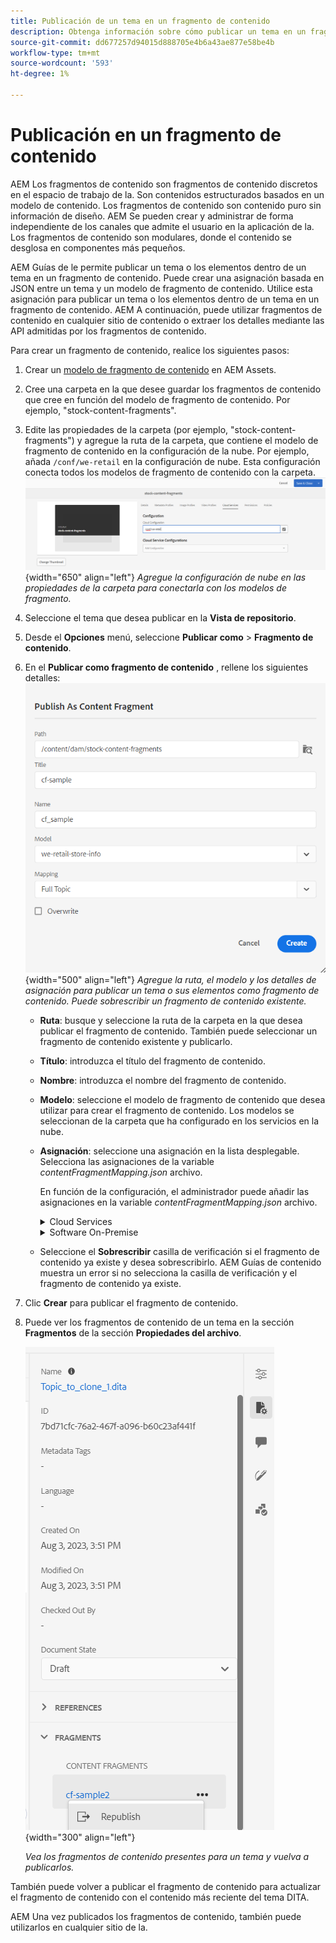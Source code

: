 ```yaml
---
title: Publicación de un tema en un fragmento de contenido
description: Obtenga información sobre cómo publicar un tema en un fragmento de contenido.
source-git-commit: dd677257d94015d888705e4b6a43ae877e58be4b
workflow-type: tm+mt
source-wordcount: '593'
ht-degree: 1%

---
```



# Publicación en un fragmento de contenido

AEM Los fragmentos de contenido son fragmentos de contenido discretos en el espacio de trabajo de la. Son contenidos estructurados basados en un modelo de contenido. Los fragmentos de contenido son contenido puro sin información de diseño. AEM Se pueden crear y administrar de forma independiente de los canales que admite el usuario en la aplicación de la. Los fragmentos de contenido son modulares, donde el contenido se desglosa en componentes más pequeños.

AEM Guías de le permite publicar un tema o los elementos dentro de un tema en un fragmento de contenido. Puede crear una asignación basada en JSON entre un tema y un modelo de fragmento de contenido. Utilice esta asignación para publicar un tema o los elementos dentro de un tema en un fragmento de contenido. AEM A continuación, puede utilizar fragmentos de contenido en cualquier sitio de contenido o extraer los detalles mediante las API admitidas por los fragmentos de contenido.


Para crear un fragmento de contenido, realice los siguientes pasos:

1. Crear un [modelo de fragmento de contenido](https://experienceleague.adobe.com/docs/experience-manager-65/assets/content-fragments/content-fragments-models.html?lang=es) en AEM Assets.
1. Cree una carpeta en la que desee guardar los fragmentos de contenido que cree en función del modelo de fragmento de contenido. Por ejemplo, &quot;stock-content-fragments&quot;.
1. Edite las propiedades de la carpeta (por ejemplo, &quot;stock-content-fragments&quot;) y agregue la ruta de la carpeta, que contiene el modelo de fragmento de contenido en la configuración de la nube.
Por ejemplo, añada `/conf/we-retail` en la configuración de nube. Esta configuración conecta todos los modelos de fragmento de contenido con la carpeta.\
   ![añada detalles de configuración de nube en las propiedades de la carpeta](images/fragment-folder-cloud-configuration.png){width="650" align="left"}
   *Agregue la configuración de nube en las propiedades de la carpeta para conectarla con los modelos de fragmento.*
1. Seleccione el tema que desea publicar en la **Vista de repositorio**.
1. Desde el **Opciones** menú, seleccione **Publicar como** > **Fragmento de contenido**.
1. En el **Publicar como fragmento de contenido** , rellene los siguientes detalles:
   ![Agregue el modelo de fragmento y los detalles de asignación en el cuadro de diálogo Publicar como fragmento de contenido](images/content-fragment-publish.png){width="500" align="left"}
   *Agregue la ruta, el modelo y los detalles de asignación para publicar un tema o sus elementos como fragmento de contenido. Puede sobrescribir un fragmento de contenido existente.*

   * **Ruta**: busque y seleccione la ruta de la carpeta en la que desea publicar el fragmento de contenido. También puede seleccionar un fragmento de contenido existente y publicarlo.
   * **Título**: introduzca el título del fragmento de contenido.
   * **Nombre**: introduzca el nombre del fragmento de contenido.
   * **Modelo**: seleccione el modelo de fragmento de contenido que desea utilizar para crear el fragmento de contenido. Los modelos se seleccionan de la carpeta que ha configurado en los servicios en la nube.
   * **Asignación**: seleccione una asignación en la lista desplegable. Selecciona las asignaciones de la variable *contentFragmentMapping.json* archivo.



     En función de la configuración, el administrador puede añadir las asignaciones en la variable *contentFragmentMapping.json* archivo.

     <details>
        <summary>Cloud Services</summary>

     Obtenga más información sobre cómo [creación de una asignación entre un tema y un fragmento de contenido](../cs-install-guide/conf-content-fragment-mapping-cs.md) en la Guía de instalación y configuración de Cloud Service.
     </details>

     <details>
        <summary> Software On-Premise</summary>

     Obtenga más información sobre cómo [creación de una asignación entre un tema y un fragmento de contenido](../install-guide/conf-content-fragment-mapping.md) en la Guía de instalación y configuración in situ.

     </details>
   * Seleccione el **Sobrescribir** casilla de verificación si el fragmento de contenido ya existe y desea sobrescribirlo. AEM Guías de contenido muestra un error si no selecciona la casilla de verificación y el fragmento de contenido ya existe.
1. Clic **Crear** para publicar el fragmento de contenido.
1. Puede ver los fragmentos de contenido de un tema en la sección **Fragmentos** de la sección **Propiedades del archivo**.

   ![Ver los fragmentos de contenido de un tema](images/topic-content-fragments.png){width="300" align="left"}

   *Vea los fragmentos de contenido presentes para un tema y vuelva a publicarlos.*

También puede volver a publicar el fragmento de contenido para actualizar el fragmento de contenido con el contenido más reciente del tema DITA.



AEM Una vez publicados los fragmentos de contenido, también puede utilizarlos en cualquier sitio de la.

